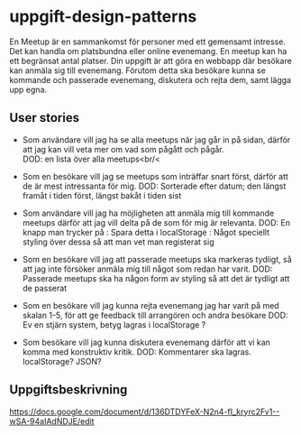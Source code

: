 # uppgift-design-patterns

En Meetup är en sammankomst för personer med ett gemensamt intresse. Det kan handla om platsbundna eller online evenemang. En meetup kan ha ett begränsat antal platser. Din uppgift är att göra en webbapp där besökare kan anmäla sig till evenemang. Förutom detta ska besökare kunna se kommande och passerade evenemang, diskutera och rejta dem, samt lägga upp egna.

## User stories
- Som användare vill jag ha se alla meetups när jag går in på sidan, därför att jag kan vill veta mer om vad som pågått och pågår.<br/>
  DOD: en lista över alla meetups<br/<<br/>
  
- Som en besökare vill jag se meetups som inträffar snart först, därför att de är mest intressanta för mig.
  DOD: Sorterade efter datum; den längst framåt i tiden först, längst bakåt i tiden sist
  
- Som användare vill jag ha möjligheten att anmäla mig till kommande meetups därför att jag vill delta på de som för mig är relevanta.
  DOD: En knapp man trycker på
     : Spara detta i localStorage
     : Något speciellt styling över dessa så att man vet man registerat sig
  
- Som en besökare vill jag att passerade meetups ska markeras tydligt, så att jag inte försöker anmäla mig till något som redan har varit.
  DOD: Passerade meetups ska ha någon form av styling så att det är tydligt att de passerat
  
- Som en besökare vill jag kunna rejta evenemang jag har varit på med skalan 1-5, för att ge feedback till arrangören och andra besökare
  DOD: Ev en stjärn system, betyg lagras i localStorage ?
  
- Som besökare vill jag kunna diskutera evenemang därför att vi kan komma med konstruktiv kritik.
  DOD: Kommentarer ska lagras. localStorage? JSON?

## Uppgiftsbeskrivning

https://docs.google.com/document/d/136DTDYFeX-N2n4-fI_kryrc2Fv1--wSA-94aIAdNDJE/edit 
